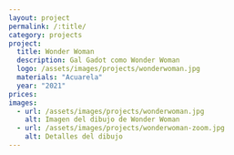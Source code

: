 ```yaml
---
layout: project
permalink: /:title/
category: projects
project:
  title: Wonder Woman
  description: Gal Gadot como Wonder Woman
  logo: /assets/images/projects/wonderwoman.jpg
  materials: "Acuarela"
  year: "2021"
prices:
images:
  - url: /assets/images/projects/wonderwoman.jpg
    alt: Imagen del dibujo de Wonder Woman
  - url: /assets/images/projects/wonderwoman-zoom.jpg
    alt: Detalles del dibujo
---
```

